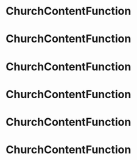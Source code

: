 # ChurchContentFunction
# ChurchContentFunction
# ChurchContentFunction
# ChurchContentFunction
# ChurchContentFunction
# ChurchContentFunction
